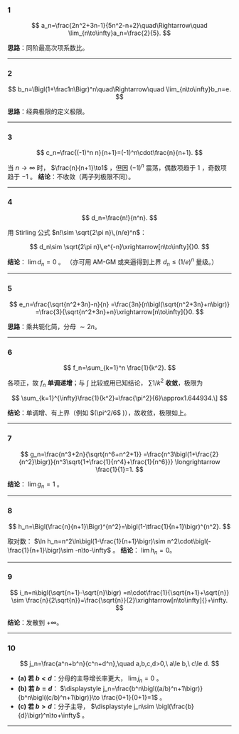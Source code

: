 

### 1

$$
a_n=\frac{2n^2+3n-1}{5n^2-n+2}\quad\Rightarrow\quad 
\lim_{n\to\infty}a_n=\frac{2}{5}.
$$

**思路**：同阶最高次项系数比。

---

### 2

$$
b_n=\Bigl(1+\frac1n\Bigr)^n\quad\Rightarrow\quad 
\lim_{n\to\infty}b_n=e.
$$

**思路**：经典极限的定义极限。

---

### 3

$$
c_n=\frac{(-1)^n n}{n+1}=(-1)^n\cdot\frac{n}{n+1}.
$$

当 $n\to\infty$ 时， $\frac{n}{n+1}\to1$ ，但因 $(-1)^n$ 震荡，偶数项趋于 $1$ ，奇数项趋于 $-1$ 。
**结论**：不收敛（两子列极限不同）。

---

### 4

$$
d_n=\frac{n!}{n^n}.
$$

用 Stirling 公式 $n!\sim \sqrt{2\pi n}\,(n/e)^n$：

$$
d_n\sim \sqrt{2\pi n}\,e^{-n}\xrightarrow[n\to\infty]{}0.
$$

**结论**： $\lim d_n=0$ 。
（亦可用 AM-GM 或夹逼得到上界 $d_n\le (1/e)^n$ 量级。）

---

### 5

$$
e_n=\frac{\sqrt{n^2+3n}-n}{n}
=\frac{3n}{n\bigl(\sqrt{n^2+3n}+n\bigr)}
=\frac{3}{\sqrt{n^2+3n}+n}\xrightarrow[n\to\infty]{}0.
$$

**思路**：乘共轭化简，分母 $\sim 2n$。

---

### 6

$$
f_n=\sum_{k=1}^n \frac{1}{k^2}.
$$

各项正，故 $f_n$ **单调递增**；与 $\int$ 比较或用已知结论， $\sum 1/k^2$ **收敛**，极限为

$$
\sum_{k=1}^{\infty}\frac{1}{k^2}=\frac{\pi^2}{6}\approx1.644934.\]
$$

**结论**：单调增、有上界（例如 $\(\pi^2/6\$ )），故收敛，极限如上。

---

### 7

$$
g_n=\frac{n^3+2n}{\sqrt{n^6+n^2+1}}
=\frac{n^3\bigl(1+\frac{2}{n^2}\bigr)}{n^3\sqrt{1+\frac{1}{n^4}+\frac{1}{n^6}}}
\longrightarrow \frac{1}{1}=1.
$$

**结论**： $\lim g_n=1$ 。

---

### 8

$$
h_n=\Bigl(\frac{n}{n+1}\Bigr)^{n^2}=\bigl(1-\tfrac{1}{n+1}\bigr)^{n^2}.
$$

取对数： $\ln h_n=n^2\ln\bigl(1-\frac{1}{n+1}\bigr)\sim n^2\cdot\bigl(-\frac{1}{n+1}\bigr)\sim -n\to-\infty$ 。
**结论**： $\lim h_n=0$。

---

### 9

$$
i_n=n\bigl(\sqrt{n+1}-\sqrt{n}\bigr)
=n\cdot\frac{1}{\sqrt{n+1}+\sqrt{n}}
\sim \frac{n}{2\sqrt{n}}=\frac{\sqrt{n}}{2}\xrightarrow[n\to\infty]{}+\infty.
$$

**结论**：发散到 $+\infty$。

---

### 10

$$
j_n=\frac{a^n+b^n}{c^n+d^n},\quad a,b,c,d>0,\ a\le b,\ c\le d.
$$

* **(a) 若 $b<d$**：分母的主导增长率更大， $\displaystyle \lim j_n=0$ 。
* **(b) 若 $b=d$**： $\displaystyle j_n=\frac{b^n\bigl((a/b)^n+1\bigr)}{b^n\bigl((c/b)^n+1\bigr)}\to \frac{0+1}{0+1}=1$ 。
* **(c) 若 $b>d$**：分子主导， $\displaystyle j_n\sim \bigl(\frac{b}{d}\bigr)^n\to+\infty$ 。

---

